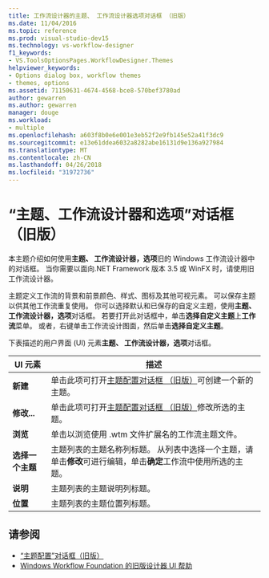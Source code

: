 ```yaml
---
title: 工作流设计器的主题、 工作流设计器选项对话框 （旧版）
ms.date: 11/04/2016
ms.topic: reference
ms.prod: visual-studio-dev15
ms.technology: vs-workflow-designer
f1_keywords:
- VS.ToolsOptionsPages.WorkflowDesigner.Themes
helpviewer_keywords:
- Options dialog box, workflow themes
- themes, options
ms.assetid: 71150631-4674-4568-bce8-570bef3780ad
author: gewarren
ms.author: gewarren
manager: douge
ms.workload:
- multiple
ms.openlocfilehash: a603f8b0e6e001e3eb52f2e9fb145e52a41f3dc9
ms.sourcegitcommit: e13e61ddea6032a8282abe16131d9e136a927984
ms.translationtype: MT
ms.contentlocale: zh-CN
ms.lasthandoff: 04/26/2018
ms.locfileid: "31972736"
---
```

# <a name="themes-workflow-designer-options-dialog-box-legacy"></a>“主题、工作流设计器和选项”对话框（旧版）

本主题介绍如何使用**主题、 工作流设计器，选项**旧的 Windows 工作流设计器中的对话框。 当你需要以面向.NET Framework 版本 3.5 或 WinFX 时，请使用旧工作流设计器。

主题定义工作流的背景和前景颜色、样式、图标及其他可视元素。 可以保存主题以供其他工作流重复使用。 你可以选择默认和已保存的自定义主题，使用**主题、 工作流设计器，选项**对话框。 若要打开此对话框中，单击**选择自定义主题**上**工作流**菜单。 或者，右键单击工作流设计图面，然后单击**选择自定义主题**。

下表描述的用户界面 (UI) 元素**主题、 工作流设计器，选项**对话框。

|UI 元素|描述|
|----------------|-----------------|
|**新建**|单击此项可打开[主题配置对话框 （旧版）](../workflow-designer/theme-configuration-dialog-box-legacy.md)可创建一个新的主题。|
|**修改...**|单击此项可打开[主题配置对话框 （旧版）](../workflow-designer/theme-configuration-dialog-box-legacy.md)修改所选的主题。|
|**浏览**|单击以浏览使用 .wtm 文件扩展名的工作流主题文件。|
|**选择一个主题**|主题列表的主题名称列标题。 从列表中选择一个主题，请单击**修改**可进行编辑，单击**确定**工作流中使用所选的主题。|
|**说明**|主题列表的主题说明列标题。|
|**位置**|主题列表的主题位置列标题。|

## <a name="see-also"></a>请参阅

- [“主题配置”对话框（旧版）](../workflow-designer/theme-configuration-dialog-box-legacy.md)
- [Windows Workflow Foundation 的旧版设计器 UI 帮助](../workflow-designer/legacy-designer-for-windows-workflow-foundation-ui-help.md)